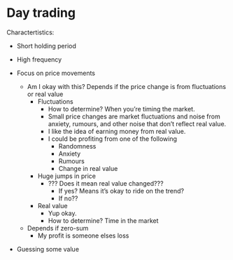 # Day trading

Charactertistics:
* Short holding period
* High frequency
* Focus on price movements

    * Am I okay with this? Depends if the price change is from fluctuations or real value
        * Fluctuations
            * How to determine? When you’re timing the market. 
            * Small price changes are market fluctuations and noise from anxiety, rumours, and other noise that don’t reflect real value.
            * I like the idea of earning money from real value.
            * I could be profiting from one of the following
                * Randomness
                * Anxiety
                * Rumours
                * Change in real value
        * Huge jumps in price
            * ??? Does it mean real value changed??? 
                * If yes? Means it’s okay to ride on the trend?
                * If no?? 
        * Real value
            * Yup okay. 
            * How to determine? Time in the market
    * Depends if zero-sum
        * My profit is someone elses loss
* Guessing some value 
